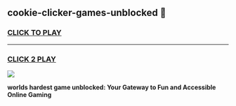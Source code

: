 
## cookie-clicker-games-unblocked 👋
<h3>
<a href="https://premium.freeplayer.one?title=cookie-clicker-games-unblocked&ref=14F">CLICK TO PLAY</a></h3>
<hr>

<h3>
<a href="https://premium.freeplayer.one?title=cookie-clicker-games-unblocked&ref=14F">CLICK 2 PLAY</a>
  
</h3>

<a href="https://premium.freeplayer.one?title=cookie-clicker-games-unblocked&ref=12F/"><img src="https://clearcache.store/games.png"></a>


**worlds hardest game unblocked: Your Gateway to Fun and Accessible Online Gaming**
